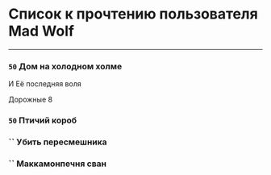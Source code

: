 # Список к прочтению пользователя Mad Wolf
---

### `50` Дом на холодном холме
И Её последняя воля

Дорожные 8

### `50` Птичий короб

### `` Убить пересмешника

### `` Маккамонпечня сван

